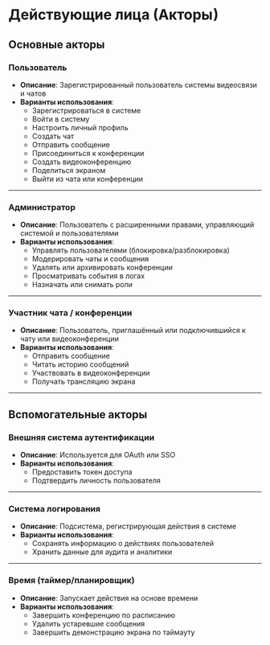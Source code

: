 # Действующие лица (Акторы)

## Основные акторы

### Пользователь
- **Описание**: Зарегистрированный пользователь системы видеосвязи и чатов  
- **Варианты использования**:
  - Зарегистрироваться в системе  
  - Войти в систему  
  - Настроить личный профиль  
  - Создать чат  
  - Отправить сообщение  
  - Присоединиться к конференции  
  - Создать видеоконференцию  
  - Поделиться экраном  
  - Выйти из чата или конференции  

---

### Администратор
- **Описание**: Пользователь с расширенными правами, управляющий системой и пользователями  
- **Варианты использования**:
  - Управлять пользователями (блокировка/разблокировка)  
  - Модерировать чаты и сообщения  
  - Удалять или архивировать конференции  
  - Просматривать события в логах  
  - Назначать или снимать роли  

---

### Участник чата / конференции
- **Описание**: Пользователь, приглашённый или подключившийся к чату или видеоконференции  
- **Варианты использования**:
  - Отправить сообщение  
  - Читать историю сообщений  
  - Участвовать в видеоконференции  
  - Получать трансляцию экрана  

---

## Вспомогательные акторы

### Внешняя система аутентификации
- **Описание**: Используется для OAuth или SSO  
- **Варианты использования**:
  - Предоставить токен доступа  
  - Подтвердить личность пользователя  

---

### Система логирования
- **Описание**: Подсистема, регистрирующая действия в системе  
- **Варианты использования**:
  - Сохранять информацию о действиях пользователей  
  - Хранить данные для аудита и аналитики  

---

### Время (таймер/планировщик)
- **Описание**: Запускает действия на основе времени  
- **Варианты использования**:
  - Завершить конференцию по расписанию  
  - Удалить устаревшие сообщения  
  - Завершить демонстрацию экрана по таймауту
